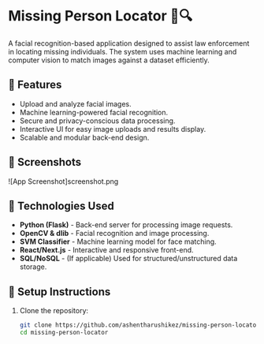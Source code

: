 # Missing Person Locator 👤🔍  

A facial recognition-based application designed to assist law enforcement in locating missing individuals. The system uses machine learning and computer vision to match images against a dataset efficiently.  

## 🌟 Features  
- Upload and analyze facial images.  
- Machine learning-powered facial recognition.  
- Secure and privacy-conscious data processing.  
- Interactive UI for easy image uploads and results display.  
- Scalable and modular back-end design.  

## 📸 Screenshots  
![App Screenshot]screenshot.png
 

## 🚀 Technologies Used  
- **Python (Flask)** - Back-end server for processing image requests.  
- **OpenCV & dlib** - Facial recognition and image processing.  
- **SVM Classifier** - Machine learning model for face matching.  
- **React/Next.js** - Interactive and responsive front-end.  
- **SQL/NoSQL** - (If applicable) Used for structured/unstructured data storage.  

## 🔧 Setup Instructions  
1. Clone the repository:  
   ```bash
   git clone https://github.com/ashentharushikez/missing-person-locator.git  
   cd missing-person-locator  

